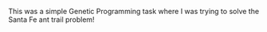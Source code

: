 This was a simple Genetic Programming task where I was trying to solve the Santa Fe ant trail problem!
